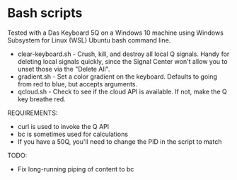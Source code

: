 # Bash scripts
Tested with a Das Keyboard 5Q on a Windows 10 machine using Windows Subsystem for Linux (WSL) Ubuntu bash command line.

* clear-keyboard.sh - Crush, kill, and destroy all local Q signals.  Handy for deleting local signals quickly, since the Signal Center won't allow you to unset those via the "Delete All".
* gradient.sh - Set a color gradient on the keyboard. Defaults to going from red to blue, but accepts arguments.
* qcloud.sh - Check to see if the cloud API is available. If not, make the Q key breathe red.

REQUIREMENTS:
* curl is used to invoke the Q API
* bc is sometimes used for calculations
* If you have a 50Q, you'll need to change the PID in the script to match

TODO:
* Fix long-running piping of content to bc
